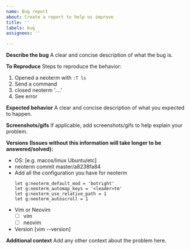 ```yaml
---
name: Bug report
about: Create a report to help us improve
title: ''
labels: bug
assignees: ''

---
```


**Describe the bug**
A clear and concise description of what the bug is.

**To Reproduce**
Steps to reproduce the behavior:
1. Opened a neoterm with `:T ls`
2. Send a command
3. closed neoterm '....'
4. See error

**Expected behavior**
A clear and concise description of what you expected to happen.

**Screenshots/gifs**
If applicable, add screenshots/gifs to help explain your problem.

**Versions (Issues without this information will take longer to be answered/solved):**
 - OS: [e.g. macos/linux Ubuntu/etc]
 - neoterm commit master/a8238fa84
 - Add all the configuration you have for neoterm
   ```viml
   let g:neoterm_default_mod = 'botright'
   let g:neoterm_automap_keys = '<leader>tm'
   let g:neoterm_use_relative_path = 1
   let g:neoterm_autoscroll = 1
   ```
 - Vim or Neovim
   - [ ] vim
   - [ ] neovim
 - Version [vim --version]

**Additional context**
Add any other context about the problem here.
